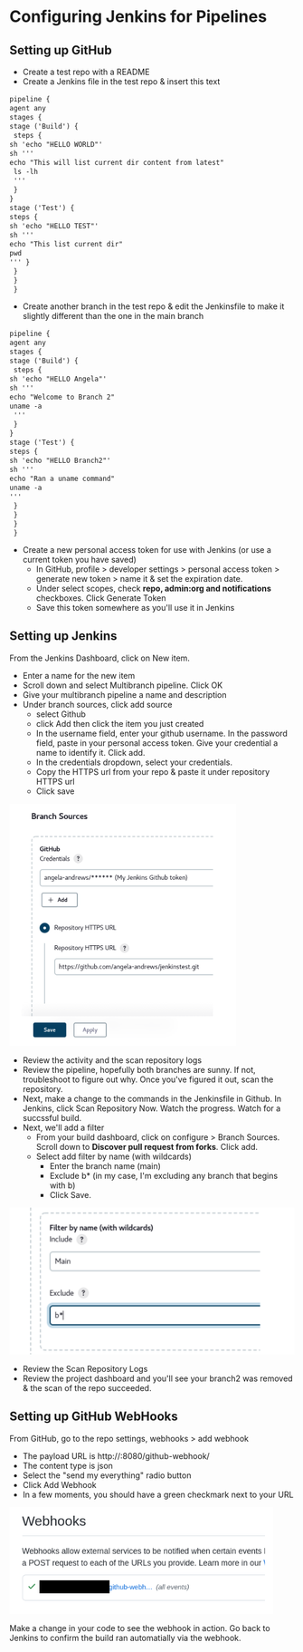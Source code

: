 # Configuring Jenkins for Pipelines

## Setting up GitHub

- Create a test repo with a README
- Create a Jenkins file in the test repo & insert this text
```
pipeline { 
agent any 
stages { 
stage ('Build') {
 steps { 
sh 'echo "HELLO WORLD"' 
sh ''' 
echo "This will list current dir content from latest"
 ls -lh
 '''
 } 
} 
stage ('Test') { 
steps { 
sh 'echo "HELLO TEST"' 
sh ''' 
echo "This list current dir" 
pwd 
''' }
 }
 }
 }
```
- Create another branch in the test repo & edit the Jenkinsfile to make it slightly different than the one in the main branch
```
pipeline { 
agent any 
stages { 
stage ('Build') {
 steps { 
sh 'echo "HELLO Angela"' 
sh ''' 
echo "Welcome to Branch 2"
uname -a
 '''
 } 
} 
stage ('Test') { 
steps { 
sh 'echo "HELLO Branch2"' 
sh ''' 
echo "Ran a uname command" 
uname -a 
'''
 }
 }
 }
 }
```
- Create a new personal access token for use with Jenkins (or use a current token you have saved)
    - In GitHub, profile > developer settings > personal access token > generate new token > name it & set the expiration date.
    - Under select scopes, check **repo, admin:org and notifications** checkboxes. Click Generate Token
    - Save this token somewhere as you'll use it in Jenkins

## Setting up Jenkins

From the Jenkins Dashboard, click on New item.
- Enter a name for the new item
- Scroll down and select Multibranch pipeline. Click OK
- Give your multibranch pipeline a name and description
- Under branch sources, click add source
    - select Github
    - click Add then click the item you just created
    - In the username field, enter your github username. In the password field, paste in your personal access token. Give your credential a name to identify it. Click add.
    - In the credentials dropdown, select your credentials.
    - Copy the HTTPS url from your repo & paste it under repository HTTPS url
    - Click save
    
![Credentials and GitHub URL](/images/select-creds.png)

- Review the activity and the scan repository logs
- Review the pipeline, hopefully both branches are sunny. If not, troubleshoot to figure out why. Once you've figured it out, scan the repository.
- Next, make a change to the commands in the Jenkinsfile in Github. In Jenkins, click Scan Repository Now. Watch the progress. Watch for a succssful build.
- Next, we'll add a filter
    - From your build dashboard, click on configure > Branch Sources. Scroll down to **Discover pull request from forks**. Click add.
    - Select add filter by name (with wildcards)
        - Enter the branch name (main)
        - Exclude b* (in my case, I'm excluding any branch that begins with b)
        - Click Save.

![Filter](/images/filter.png)    
   
- Review the Scan Repository Logs
- Review the project dashboard  and you'll see your branch2 was removed & the scan of the repo succeeded.

## Setting up GitHub WebHooks

From GitHub, go to the repo settings, webhooks > add webhook
- The payload URL is http://<Jenkins IP>:8080/github-webhook/
- The content type is json
- Select the "send my everything" radio button
- Click Add Webhook
- In a few moments, you should have a green checkmark next to your URL

![Webhook Successful](/images/webhook-ok.png)

Make a change in your code to see the webhook in action. Go back to Jenkins to confirm the build ran automatially via the webhook.
